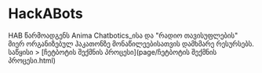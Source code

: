 # HackABots
HAB წარმოადგენს Anima Chatbotics_ისა და "რადიო თავისუფლების" მიერ ორგანიზებულ ჰაკათონზე მონაწილეებისათვის დამხმარე რესურსებს. 
საწყისი > 
[ჩეტბოტის შექმნის პროცესი](page/ჩეტბოტის შექმნის პროცესი.html)
